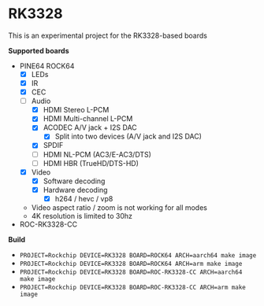 # RK3328

This is an experimental project for the RK3328-based boards

**Supported boards**

* PINE64 ROCK64
    * [x] LEDs
    * [x] IR    
    * [x] CEC
    * [ ] Audio
      * [x] HDMI Stereo L-PCM
      * [x] HDMI Multi-channel L-PCM
      * [x] ACODEC A/V jack + I2S DAC
        * [x] Split into two devices (A/V jack and I2S DAC)
      * [x] SPDIF
      * [ ] HDMI NL-PCM (AC3/E-AC3/DTS)
      * [ ] HDMI HBR (TrueHD/DTS-HD)
    * [x] Video
      * [x] Software decoding
      * [x] Hardware decoding
        * [x] h264 / hevc / vp8
    * Video aspect ratio / zoom is not working for all modes
    * 4K resolution is limited to 30hz
* ROC-RK3328-CC

**Build**

* `PROJECT=Rockchip DEVICE=RK3328 BOARD=ROCK64 ARCH=aarch64 make image`
* `PROJECT=Rockchip DEVICE=RK3328 BOARD=ROCK64 ARCH=arm make image`
* `PROJECT=Rockchip DEVICE=RK3328 BOARD=ROC-RK3328-CC ARCH=aarch64 make image`
* `PROJECT=Rockchip DEVICE=RK3328 BOARD=ROC-RK3328-CC ARCH=arm make image`
